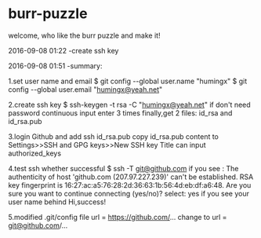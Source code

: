# burr-puzzle
welcome, who like the burr puzzle and make it!

2016-09-08 01:22 -create ssh key

2016-09-08 01:51 -summary:
	
1.set user name and email
	$ git config --global user.name "humingx"
  	$ git config --global user.email "humingx@yeah.net"

2.create ssh key 
	$ ssh-keygen -t rsa -C "humingx@yeah.net"
	if don't need password continuous input enter 3 times
	finally,get 2 files: id_rsa and id_rsa.pub

3.login Github and add ssh id_rsa.pub
	copy id_rsa.pub content to Settings>>SSH and GPG keys>>New SSH key
	Title can input authorized_keys

4.test ssh whether successful
	$ ssh -T git@github.com
	if you see :
		The authenticity of host 'github.com (207.97.227.239)' can't be established.
   	 	RSA key fingerprint is 16:27:ac:a5:76:28:2d:36:63:1b:56:4d:eb:df:a6:48.
    		Are you sure you want to continue connecting (yes/no)?
	select: yes
	if you see your user name behind Hi,success!

5.modified .git/config file
	url = https://github.com/...
	change to
	url = git@github.com/...

